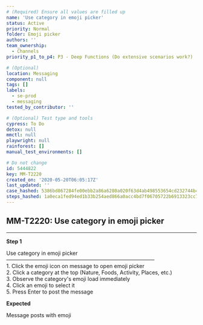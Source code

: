 ```yaml
---
# (Required) Ensure all values are filled up
name: 'Use category in emoji picker'
status: Active
priority: Normal
folder: Emoji picker
authors: ''
team_ownership:
  - Channels
priority_p1_to_p4: P3 - Deep Functions (Do extensive scenarios work?)

# (Optional)
location: Messaging
component: null
tags: []
labels:
  - se-prod
  - messaging
tested_by_contributor: ''

# (Optional) Test type and tools
cypress: To Do
detox: null
mmctl: null
playwright: null
rainforest: []
manual_test_environments: []

# Do not change
id: 5444822
key: MM-T2220
created_on: '2020-05-20T06:05:17Z'
last_updated: ''
case_hashed: 5386bd867284fe00ebb2a86a6280a020f63d4ab498553654cd232744b4d637e7dbb42c48269be300eecb5853e6c97ff1
steps_hashed: 1a0eca1fed94ed1b33b254aed866a0acc4bd7f06705722b6913323cc71a3012691138d5ec8e286279c2c420687678391
---
```


<!-- (Auto-generated) Based on frontmatter's "key" and "name" -->

## MM-T2220: Use category in emoji picker

---

**Step 1**

Use category in emoji picker\
————————————————————————————\
1\. Click the emoji icon on message to open emoji picker\
2\. Click a category at the top (Nature, Foods, Activity, Places, etc.)\
3\. Observe the category's emoji load immediately\
4\. Click an emoji to select it\
5\. Press Enter to post the message

**Expected**

Message posts with emoji
